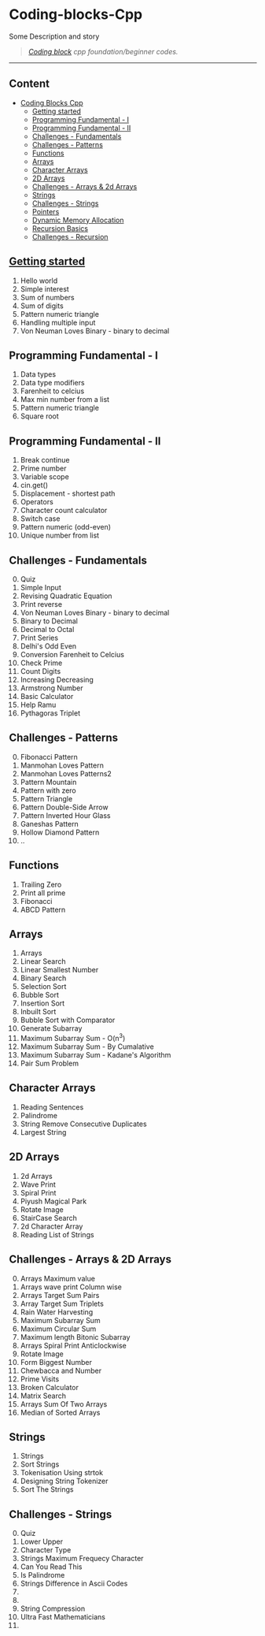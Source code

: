 # **Coding-blocks-Cpp** 
Some Description and story
> _[Coding block](https://online.codingblocks.com/courses/c-plus-plus-basics) cpp foundation/beginner codes._

***
## Content
- [Coding Blocks Cpp](https://github.com/saqeeb360/Coding-block-Cpp-foundation/tree/main/Coding%20Blocks%20cpp%20beginner)
  - [Getting started](#getting-started)
  - [Programming Fundamental - I](#programming-fundamental---i)
  - [Programming Fundamental - II](#programming-fundamental---ii)
  - [Challenges - Fundamentals](#challenges---fundamentals)
  - [Challenges - Patterns](#challenges---patterns)
  - [Functions](#functions)
  - [Arrays](#arrays)
  - [Character Arrays](#character-arrays)
  - [2D Arrays](#2d-arrays)
  - [Challenges - Arrays & 2d Arrays](#challenges---arrays-&-2d-arrays)
  - [Strings](#strings)
  - [Challenges - Strings](#challenges---strings)
  - [Pointers](#pointers)
  - [Dynamic Memory Allocation](#dynamic-memory-allocation)
  - [Recursion Basics](#recursion-basics)
  - [Challenges - Recursion](#challenges---recursion)



## [Getting started](https://github.com/saqeeb360/Coding-block-Cpp-foundation/tree/main/Coding%20Blocks%20cpp%20beginner/02.Getting%20started%20with%20C%2B%2B) 
  1. Hello world
  2. Simple interest
  3. Sum of numbers
  4. Sum of digits
  5. Pattern numeric triangle
  6. Handling multiple input 
  7. Von Neuman Loves Binary - binary to decimal
## Programming Fundamental - I
  1. Data types
  2. Data type modifiers
  3. Farenheit to celcius
  4. Max min number from a list
  5. Pattern numeric triangle 
  6. Square root
## Programming Fundamental - II
  1. Break continue
  2. Prime number
  3. Variable scope
  4. cin.get()
  5. Displacement - shortest path 
  6. Operators 
  7. Character count calculator
  8. Switch case 
  9. Pattern numeric (odd-even)
  10. Unique number from list 
## Challenges - Fundamentals
  0. Quiz
  1. Simple Input
  2. Revising Quadratic Equation
  3. Print reverse
  4. Von Neuman Loves Binary - binary to decimal
  5. Binary to Decimal
  6. Decimal to Octal 
  7. Print Series
  8. Delhi's Odd Even
  9. Conversion Farenheit to Celcius
  10. Check Prime
  11. Count Digits
  12. Increasing Decreasing
  13. Armstrong Number
  14. Basic Calculator
  15. Help Ramu
  16. Pythagoras Triplet
## Challenges - Patterns
  0. Fibonacci Pattern
  1. Manmohan Loves Pattern
  2. Manmohan Loves Patterns2
  3. Pattern Mountain
  4. Pattern with zero
  5. Pattern Triangle
  6. Pattern Double-Side Arrow
  7. Pattern Inverted Hour Glass
  8. Ganeshas Pattern
  9. Hollow Diamond Pattern
  10. ..
## Functions
  1. Trailing Zero
  2. Print all prime
  3. Fibonacci
  4. ABCD Pattern
## Arrays
  1. Arrays
  2. Linear Search
  3. Linear Smallest Number
  4. Binary Search
  5. Selection Sort
  6. Bubble Sort
  7. Insertion Sort
  8. Inbuilt Sort
  9. Bubble Sort with Comparator
  10. Generate Subarray
  11. Maximum Subarray Sum - O(n<sup>3</sup>)
  12. Maximum Subarray Sum - By Cumalative
  13. Maximum Subarray Sum - Kadane's Algorithm
  14. Pair Sum Problem
## Character Arrays
  1. Reading Sentences
  2. Palindrome
  3. String Remove Consecutive Duplicates
  4. Largest String
## 2D Arrays
  1. 2d Arrays
  2. Wave Print 
  3. Spiral Print 
  4. Piyush Magical Park
  5. Rotate Image
  6. StairCase Search
  7. 2d Character Array
  8. Reading List of Strings
## Challenges - Arrays & 2D Arrays
  0. Arrays Maximum value
  1. Arrays wave print Column wise
  2. Arrays Target Sum Pairs
  3. Array Target Sum Triplets
  4. Rain Water Harvesting
  5. Maximum Subarray Sum
  6. Maximum Circular Sum
  7. Maximum length Bitonic Subarray
  8. Arrays Spiral Print Anticlockwise
  9. Rotate Image
  10. Form Biggest Number
  11. Chewbacca and Number
  12. Prime Visits
  13. Broken Calculator
  14. Matrix Search
  15. Arrays Sum Of Two Arrays
  16. Median of Sorted Arrays
## Strings
  1. Strings
  2. Sort Strings
  3. Tokenisation Using strtok
  4. Designing String Tokenizer
  5. Sort The Strings
## Challenges - Strings
  0. Quiz
  1. Lower Upper
  2. Character Type
  3. Strings Maximum Frequecy Character
  4. Can You Read This
  5. Is Palindrome
  6. Strings Difference in Ascii Codes
  7. 
  8. 
  9. String Compression
  10. Ultra Fast Mathematicians
  11. 


